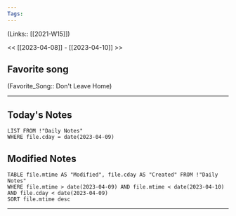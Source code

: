 ```yaml
---
Tags:
---
```

(Links:: [[2021-W15]])

<< [[2023-04-08]] - [[2023-04-10]] >>
## Favorite song
(Favorite_Song:: Don't Leave Home)

___
## Today's Notes
```dataview
LIST FROM !"Daily Notes"
WHERE file.cday = date(2023-04-09)
```
## Modified Notes
```dataview
TABLE file.mtime AS "Modified", file.cday AS "Created" FROM !"Daily Notes" 
WHERE file.mtime > date(2023-04-09) AND file.mtime < date(2023-04-10) AND file.cday < date(2023-04-09)
SORT file.mtime desc
```
___

